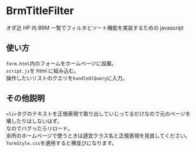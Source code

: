 # BrmTitleFilter

オダ近 HP 内 BRM 一覧でフィルタとソート機能を実装するための javascript<br>

## 使い方

`form.html`内のフォームをホームページに設置。<br>
`script.js`を html に組み込む。<br>
操作したいリストのクエリを`handleUlQuery`に入力。<br>

## その他説明

`<li>`タグのテキストを正規表現で取り出していじってるだけなので元のページを壊したりはしないはず。<br>
なのでバグったらリロード。<br>
余所のホームページで使うときは適宜クラス名と正規表現を見直してください。<br>
`formStyle.css`を適用すると横並びになります。
